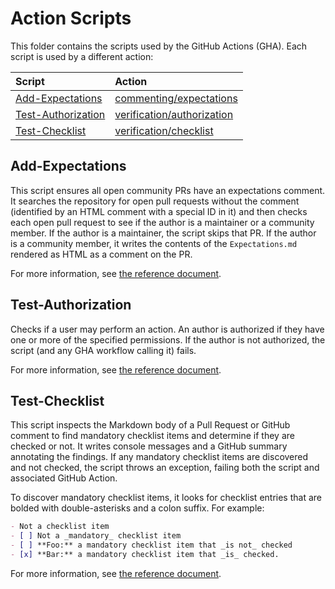 # Action Scripts

This folder contains the scripts used by the GitHub Actions (GHA). Each script is used by a different
action:

|                   Script                   |                       Action                       |
| :----------------------------------------- | :------------------------------------------------- |
| [Add-Expectations][expectations-script]    | [commenting/expectations][expectations-action]     |
| [Test-Authorization][authorization-script] | [verification/authorization][authorization-action] |
| [Test-Checklist][checklist-script]         | [verification/checklist][checklist-action]         |

## Add-Expectations

This script ensures all open community PRs have an expectations comment. It searches the repository
for open pull requests without the comment (identified by an HTML comment with a special ID in it)
and then checks each open pull request to see if the author is a maintainer or a community member.
If the author is a maintainer, the script skips that PR. If the author is a community member, it
writes the contents of the `Expectations.md` rendered as HTML as a comment on the PR.

For more information, see [the reference document][expectations-doc].

## Test-Authorization

Checks if a user may perform an action. An author is authorized if they have one or more of the
specified permissions. If the author is not authorized, the script (and any GHA workflow calling it)
fails.

For more information, see [the reference document][authorization-doc].

## Test-Checklist

This script inspects the Markdown body of a Pull Request or GitHub comment to find mandatory
checklist items and determine if they are checked or not. It writes console messages and a GitHub
summary annotating the findings. If any mandatory checklist items are discovered and not checked,
the script throws an exception, failing both the script and associated GitHub Action.

To discover mandatory checklist items, it looks for checklist entries that are bolded with
double-asterisks and a colon suffix. For example:

```markdown
- Not a checklist item
- [ ] Not a _mandatory_ checklist item
- [ ] **Foo:** a mandatory checklist item that _is not_ checked
- [x] **Bar:** a mandatory checklist item that _is_ checked.
```

For more information, see [the reference document][checklist-doc].

<!-- reference links -->
[authorization-action]: ../../verification/authorization/v1/readme.md
[authorization-doc]:    ./Test-Authorization.md
[authorization-script]: ./Test-Authorization.ps1
[checklist-action]:     ../../verification/checklist/v1/readme.md
[checklist-doc]:        ./Add-Expectations.md
[checklist-script]:     ./Add-Expectations.ps1
[expectations-action]:  ../../commenting/expectations/v1/readme.md
[expectations-doc]:     ./Add-Expectations.md
[expectations-script]:  ./Add-Expectations.ps1
